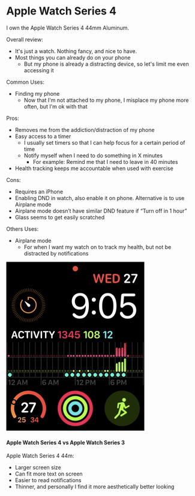 # Apple Watch Series 4

I own the Apple Watch Series 4 44mm Aluminum.

Overall review:

* It's just a watch. Nothing fancy, and nice to have.
* Most things you can already do on your phone
  * But my phone is already a distracting device, so let's limit me even accessing it

Common Uses:

* Finding my phone
  * Now that I'm not attached to my phone, I misplace my phone more often, but I'm ok with that

Pros:

* Removes me from the addiction/distraction of my phone
* Easy access to a timer
  * I usually set timers so that I can help focus for a certain period of time
  * Notify myself when I need to do something in X minutes
    * For example: Remind me that I need to leave in 40 minutes
* Health tracking keeps me accountable when used with exercise

Cons:

* Requires an iPhone
* Enabling DND in watch, also enable it on phone. Alternative is to use Airplane mode
* Airplane mode doesn’t have similar DND feature if “Turn off in 1 hour”
* Glass seems to get easily scratched

Others Uses:

* Airplane mode
  * For when I want my watch on to track my health, but not be distracted by notifications

![](../../../.gitbook/assets/unadjustednonraw_thumb_2f90.jpg)

#### Apple Watch Series 4 vs Apple Watch Series 3

Apple Watch Series 4 44m:

* Larger screen size
* Can fit more text on screen
* Easier to read notifications
* Thinner, and personally I find it more aesthetically better looking

